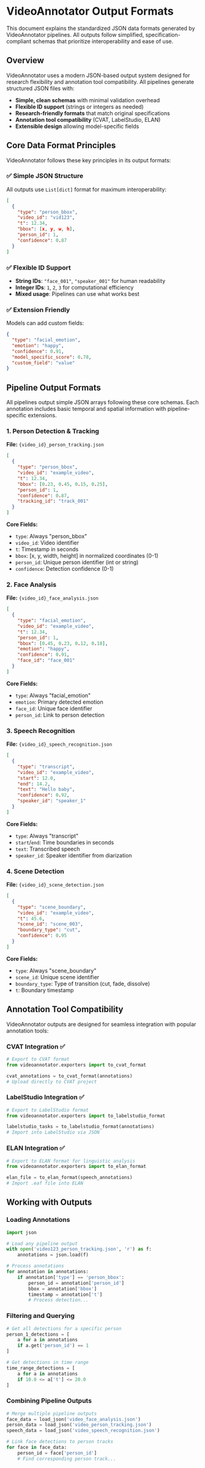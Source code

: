 # VideoAnnotator Output Formats

This document explains the standardized JSON data formats generated by VideoAnnotator pipelines. All outputs follow simplified, specification-compliant schemas that prioritize interoperability and ease of use.

## Overview

VideoAnnotator uses a modern JSON-based output system designed for research flexibility and annotation tool compatibility. All pipelines generate structured JSON files with:

- **Simple, clean schemas** with minimal validation overhead
- **Flexible ID support** (strings or integers as needed) 
- **Research-friendly formats** that match original specifications
- **Annotation tool compatibility** (CVAT, LabelStudio, ELAN)
- **Extensible design** allowing model-specific fields

## Core Data Format Principles

VideoAnnotator follows these key principles in its output formats:

### ✅ Simple JSON Structure
All outputs use `List[dict]` format for maximum interoperability:
```json
[
  {
    "type": "person_bbox",
    "video_id": "vid123",
    "t": 12.34,
    "bbox": [x, y, w, h],
    "person_id": 1,
    "confidence": 0.87
  }
]
```

### ✅ Flexible ID Support
- **String IDs**: `"face_001"`, `"speaker_001"` for human readability
- **Integer IDs**: `1`, `2`, `3` for computational efficiency  
- **Mixed usage**: Pipelines can use what works best

### ✅ Extension Friendly
Models can add custom fields:
```json
{
  "type": "facial_emotion",
  "emotion": "happy",
  "confidence": 0.91,
  "model_specific_score": 0.78,
  "custom_field": "value"
}
```

## Pipeline Output Formats

All pipelines output simple JSON arrays following these core schemas. Each annotation includes basic temporal and spatial information with pipeline-specific extensions.

### 1. Person Detection & Tracking

**File:** `{video_id}_person_tracking.json`

```json
[
  {
    "type": "person_bbox",
    "video_id": "example_video", 
    "t": 12.34,
    "bbox": [0.23, 0.45, 0.15, 0.25],
    "person_id": 1,
    "confidence": 0.87,
    "tracking_id": "track_001"
  }
]
```

**Core Fields:**
- `type`: Always "person_bbox"
- `video_id`: Video identifier
- `t`: Timestamp in seconds
- `bbox`: [x, y, width, height] in normalized coordinates (0-1)
- `person_id`: Unique person identifier (int or string)
- `confidence`: Detection confidence (0-1)

### 2. Face Analysis

**File:** `{video_id}_face_analysis.json`

```json
[
  {
    "type": "facial_emotion",
    "video_id": "example_video",
    "t": 12.34,
    "person_id": 1,
    "bbox": [0.45, 0.23, 0.12, 0.18],
    "emotion": "happy",
    "confidence": 0.91,
    "face_id": "face_001"
  }
]
```

**Core Fields:**
- `type`: Always "facial_emotion"
- `emotion`: Primary detected emotion
- `face_id`: Unique face identifier
- `person_id`: Link to person detection

### 3. Speech Recognition

**File:** `{video_id}_speech_recognition.json`

```json
[
  {
    "type": "transcript",
    "video_id": "example_video",
    "start": 12.0,
    "end": 14.2,
    "text": "Hello baby",
    "confidence": 0.92,
    "speaker_id": "speaker_1"
  }
]
```

**Core Fields:**
- `type`: Always "transcript"
- `start`/`end`: Time boundaries in seconds
- `text`: Transcribed speech
- `speaker_id`: Speaker identifier from diarization

### 4. Scene Detection

**File:** `{video_id}_scene_detection.json`

```json
[
  {
    "type": "scene_boundary",
    "video_id": "example_video",
    "t": 45.6,
    "scene_id": "scene_003",
    "boundary_type": "cut",
    "confidence": 0.95
  }
]
```

**Core Fields:**
- `type`: Always "scene_boundary" 
- `scene_id`: Unique scene identifier
- `boundary_type`: Type of transition (cut, fade, dissolve)
- `t`: Boundary timestamp
## Annotation Tool Compatibility

VideoAnnotator outputs are designed for seamless integration with popular annotation tools:

### CVAT Integration ✅

```python
# Export to CVAT format
from videoannotator.exporters import to_cvat_format

cvat_annotations = to_cvat_format(annotations)
# Upload directly to CVAT project
```

### LabelStudio Integration ✅

```python
# Export to LabelStudio format  
from videoannotator.exporters import to_labelstudio_format

labelstudio_tasks = to_labelstudio_format(annotations)
# Import into LabelStudio via JSON
```

### ELAN Integration ✅

```python
# Export to ELAN format for linguistic analysis
from videoannotator.exporters import to_elan_format

elan_file = to_elan_format(speech_annotations)
# Import .eaf file into ELAN
```

## Working with Outputs

### Loading Annotations

```python
import json

# Load any pipeline output
with open('video123_person_tracking.json', 'r') as f:
    annotations = json.load(f)

# Process annotations
for annotation in annotations:
    if annotation['type'] == 'person_bbox':
        person_id = annotation['person_id']
        bbox = annotation['bbox']
        timestamp = annotation['t']
        # Process detection...
```

### Filtering and Querying

```python
# Get all detections for a specific person
person_1_detections = [
    a for a in annotations 
    if a.get('person_id') == 1
]

# Get detections in time range
time_range_detections = [
    a for a in annotations
    if 10.0 <= a['t'] <= 20.0
]
```

### Combining Pipeline Outputs

```python
# Merge multiple pipeline outputs
face_data = load_json('video_face_analysis.json')
person_data = load_json('video_person_tracking.json') 
speech_data = load_json('video_speech_recognition.json')

# Link face detections to person tracks
for face in face_data:
    person_id = face['person_id']
    # Find corresponding person track...
```

